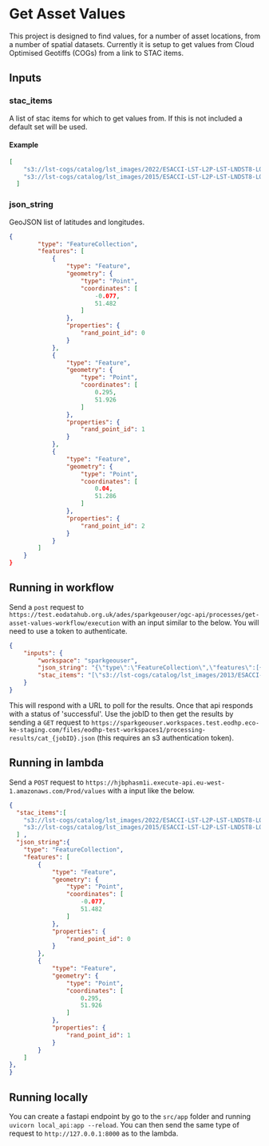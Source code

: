 # Get Asset Values

This project is designed to find values, for a number of asset locations, from a number of spatial datasets. Currently it is setup to get values from Cloud Optimised Geotiffs (COGs) from a link to STAC items.

## Inputs

### stac_items

A list of stac items for which to get values from. If this is not included a default set will be used.

#### Example
```json
[
    "s3://lst-cogs/catalog/lst_images/2022/ESACCI-LST-L2P-LST-LNDST8-LONDON-20220710105237-fv1.00.json",
    "s3://lst-cogs/catalog/lst_images/2015/ESACCI-LST-L2P-LST-LNDST8-LONDON-20150119105810-fv1.00.json"
  ]
```

### json_string

GeoJSON list of latitudes and longitudes.

```json
{
        "type": "FeatureCollection",
        "features": [
            {
                "type": "Feature",
                "geometry": {
                    "type": "Point",
                    "coordinates": [
                        -0.077,
                        51.482
                    ]
                },
                "properties": {
                    "rand_point_id": 0
                }
            },
            {
                "type": "Feature",
                "geometry": {
                    "type": "Point",
                    "coordinates": [
                        0.295,
                        51.926
                    ]
                },
                "properties": {
                    "rand_point_id": 1
                }
            },
            {
                "type": "Feature",
                "geometry": {
                    "type": "Point",
                    "coordinates": [
                        0.04,
                        51.286
                    ]
                },
                "properties": {
                    "rand_point_id": 2
                }
            }
        ]
    }
}
```


## Running in workflow

Send a `post` request to `https://test.eodatahub.org.uk/ades/sparkgeouser/ogc-api/processes/get-asset-values-workflow/execution` with an input similar to the below. You will need to use a token to authenticate.

```json
{
    "inputs": {
        "workspace": "sparkgeouser",
        "json_string": "{\"type\":\"FeatureCollection\",\"features\":[{\"type\":\"Feature\",\"geometry\":{\"type\":\"Point\",\"coordinates\":[-0.077,51.482]},\"properties\":{\"rand_point_id\":0}},{\"type\":\"Feature\",\"geometry\":{\"type\":\"Point\",\"coordinates\":[0.295,51.926]},\"properties\":{\"rand_point_id\":1}}]}",
        "stac_items": "[\"s3://lst-cogs/catalog/lst_images/2013/ESACCI-LST-L2P-LST-LNDST8-LONDON-20130419110022-fv1.00.json\",\"s3://lst-cogs/catalog/lst_images/2013/ESACCI-LST-L2P-LST-LNDST8-LONDON-20130428105409-fv1.00.json\",\"s3://lst-cogs/catalog/lst_images/2013/ESACCI-LST-L2P-LST-LNDST8-LONDON-20130428105433-fv1.00.json\"]"
    }
}
```

This will respond with a URL to poll for the results. Once that api responds with a status of 'successful'. Use the jobID to then get the results by sending a `GET` request to `https://sparkgeouser.workspaces.test.eodhp.eco-ke-staging.com/files/eodhp-test-workspaces1/processing-results/cat_{jobID}.json` (this requires an s3 authentication token).

## Running in lambda

Send a `POST` request to `https://hjbphasm1i.execute-api.eu-west-1.amazonaws.com/Prod/values` with a input like the below.

```json
{
  "stac_items":[
    "s3://lst-cogs/catalog/lst_images/2022/ESACCI-LST-L2P-LST-LNDST8-LONDON-20220710105237-fv1.00.json",
    "s3://lst-cogs/catalog/lst_images/2015/ESACCI-LST-L2P-LST-LNDST8-LONDON-20150119105810-fv1.00.json"
  ] ,
  "json_string":{
    "type": "FeatureCollection",
    "features": [
        {
            "type": "Feature",
            "geometry": {
                "type": "Point",
                "coordinates": [
                    -0.077,
                    51.482
                ]
            },
            "properties": {
                "rand_point_id": 0
            }
        },
        {
            "type": "Feature",
            "geometry": {
                "type": "Point",
                "coordinates": [
                    0.295,
                    51.926
                ]
            },
            "properties": {
                "rand_point_id": 1
            }
        }
    ]
},
}
```

## Running locally

You can create a fastapi endpoint by go to the `src/app` folder and running `uvicorn local_api:app --reload`. You can then send the same type of request to `http://127.0.0.1:8000` as to the lambda.